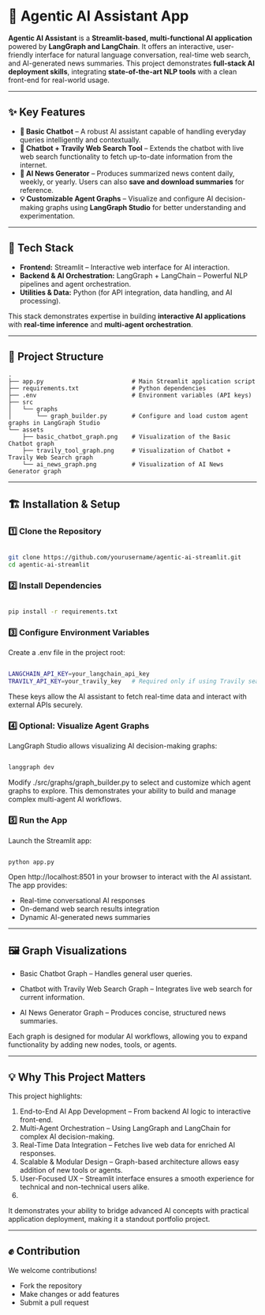 # 🤖 Agentic AI Assistant App

**Agentic AI Assistant** is a **Streamlit-based, multi-functional AI application** powered by **LangGraph and LangChain**. It offers an interactive, user-friendly interface for natural language conversation, real-time web search, and AI-generated news summaries. This project demonstrates **full-stack AI deployment skills**, integrating **state-of-the-art NLP tools** with a clean front-end for real-world usage.

---

## ✨ Key Features

* **🔎 Basic Chatbot** – A robust AI assistant capable of handling everyday queries intelligently and contextually.  
* **🔰 Chatbot + Travily Web Search Tool** – Extends the chatbot with live web search functionality to fetch up-to-date information from the internet.  
* **📰 AI News Generator** – Produces summarized news content daily, weekly, or yearly. Users can also **save and download summaries** for reference.  
* **💡 Customizable Agent Graphs** – Visualize and configure AI decision-making graphs using **LangGraph Studio** for better understanding and experimentation.  

---

## 🚀 Tech Stack

* **Frontend:** Streamlit – Interactive web interface for AI interaction.  
* **Backend & AI Orchestration:** LangGraph + LangChain – Powerful NLP pipelines and agent orchestration.  
* **Utilities & Data:** Python (for API integration, data handling, and AI processing).  

This stack demonstrates expertise in building **interactive AI applications** with **real-time inference** and **multi-agent orchestration**.

---

## 📁 Project Structure

```text
.
├── app.py                         # Main Streamlit application script
├── requirements.txt               # Python dependencies
├── .env                           # Environment variables (API keys)
├── src
│   └── graphs
│       └── graph_builder.py       # Configure and load custom agent graphs in LangGraph Studio
└── assets
    ├── basic_chatbot_graph.png    # Visualization of the Basic Chatbot graph
    ├── travily_tool_graph.png     # Visualization of Chatbot + Travily Web Search graph
    └── ai_news_graph.png          # Visualization of AI News Generator graph
```

---

## 🏗️ Installation & Setup
### 1️⃣ Clone the Repository

```bash

git clone https://github.com/yourusername/agentic-ai-streamlit.git
cd agentic-ai-streamlit

```

### 2️⃣ Install Dependencies

```bash

pip install -r requirements.txt

```

### 3️⃣ Configure Environment Variables

Create a .env file in the project root:
```bash

LANGCHAIN_API_KEY=your_langchain_api_key
TRAVILY_API_KEY=your_travily_key   # Required only if using Travily search tool

```

These keys allow the AI assistant to fetch real-time data and interact with external APIs securely.

### 4️⃣ Optional: Visualize Agent Graphs
LangGraph Studio allows visualizing AI decision-making graphs:

```bash

langgraph dev

```

Modify ./src/graphs/graph_builder.py to select and customize which agent graphs to explore. This demonstrates your ability to build and manage complex multi-agent AI workflows.

### 5️⃣ Run the App

Launch the Streamlit app:

```bash

python app.py

```

Open http://localhost:8501 in your browser to interact with the AI assistant. The app provides:

- Real-time conversational AI responses
- On-demand web search results integration
- Dynamic AI-generated news summaries

---

## 🖼️ Graph Visualizations

- Basic Chatbot Graph – Handles general user queries.

- Chatbot with Travily Web Search Graph – Integrates live web search for current information.

- AI News Generator Graph – Produces concise, structured news summaries.

Each graph is designed for modular AI workflows, allowing you to expand functionality by adding new nodes, tools, or agents.

---

## 💡 Why This Project Matters

This project highlights:
1. End-to-End AI App Development – From backend AI logic to interactive front-end.
2. Multi-Agent Orchestration – Using LangGraph and LangChain for complex AI decision-making.
3. Real-Time Data Integration – Fetches live web data for enriched AI responses.
4. Scalable & Modular Design – Graph-based architecture allows easy addition of new tools or agents.
5. User-Focused UX – Streamlit interface ensures a smooth experience for technical and non-technical users alike.
6. 
It demonstrates your ability to bridge advanced AI concepts with practical application deployment, making it a standout portfolio project.

---

## ✊ Contribution
We welcome contributions!
- Fork the repository
- Make changes or add features
- Submit a pull request

